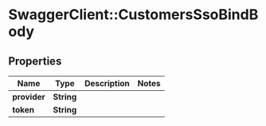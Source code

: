 # SwaggerClient::CustomersSsoBindBody

## Properties
Name | Type | Description | Notes
------------ | ------------- | ------------- | -------------
**provider** | **String** |  | 
**token** | **String** |  | 


